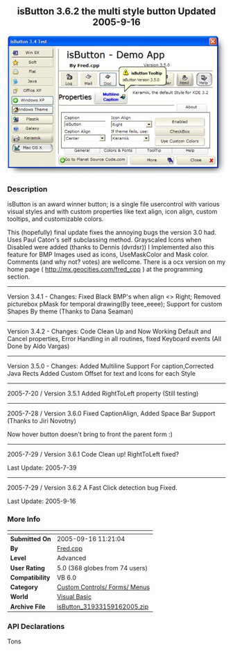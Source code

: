 ﻿<div align="center">

## isButton 3\.6\.2 the multi style button Updated 2005\-9\-16

<img src="PIC2005751117218587.jpg">
</div>

### Description

isButton is an award winner button; is a single file usercontrol with various visual styles and with custom properties like text align, icon align, custom tooltips, and customizable colors.

This (hopefully) final update fixes the annoying bugs the version 3.0 had. Uses Paul Caton's self subclassing method. Grayscaled Icons when Disabled were added (thanks to Dennis (dvrdsr)) I Implemented also this feature for BMP Images used as icons, UseMaskColor and Mask color. Comments (and why not? votes) are wellcome. There is a ocx version on my home page ( http://mx.geocities.com/fred_cpp ) at the programming section.

----

Version 3.4.1 - Changes: Fixed Black BMP's when align &lt;&gt; Right; Removed picturebox pMask for temporal drawing(By teee_eeee); Support for custom Shapes By theme (Thanks to Dana Seaman)

----

Version 3.4.2 - Changes: Code Clean Up and Now Working Default and Cancel properties, Error Handling in all routines, fixed Keyboard events (All Done by Aldo Vargas)

----

Version 3.5.0 - Changes: Added Multiline Support For caption,Corrected Java Rects Added Custom Offset for text and Icons for each Style

----

2005-7-20 / Version 3.5.1 Added RightToLeft property (Still testing)

----

2005-7-28 / Version 3.6.0 Fixed CaptionAlign, Added Space Bar Support (Thanks to Jiri Novotny)

Now hover button doesn't bring to front the parent form :)

----

2005-7-29 / Version 3.6.1 Code Clean up! RightToLeft fixed?

Last Update: 2005-7-39

----

2005-7-29 / Version 3.6.2 A Fast Click detection bug Fixed.

Last Update: 2005-9-16
 
### More Info
 


<span>             |<span>
---                |---
**Submitted On**   |2005-09-16 11:21:04
**By**             |[Fred\.cpp](https://github.com/Planet-Source-Code/PSCIndex/blob/master/ByAuthor/fred-cpp.md)
**Level**          |Advanced
**User Rating**    |5.0 (368 globes from 74 users)
**Compatibility**  |VB 6\.0
**Category**       |[Custom Controls/ Forms/  Menus](https://github.com/Planet-Source-Code/PSCIndex/blob/master/ByCategory/custom-controls-forms-menus__1-4.md)
**World**          |[Visual Basic](https://github.com/Planet-Source-Code/PSCIndex/blob/master/ByWorld/visual-basic.md)
**Archive File**   |[isButton\_31933159162005\.zip](https://github.com/Planet-Source-Code/fred-cpp-isbutton-3-6-2-the-multi-style-button-updated-2005-9-16__1-61476/archive/master.zip)

### API Declarations

Tons





